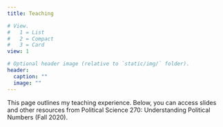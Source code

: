 ```yaml
---
title: Teaching

# View.
#   1 = List
#   2 = Compact
#   3 = Card
view: 1

# Optional header image (relative to `static/img/` folder).
header:
  caption: ""
  image: ""
---
```


This page outlines my teaching experience. Below, you can access slides and other resources from Political Science 270: Understanding Political Numbers (Fall 2020).
